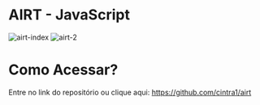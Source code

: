 # AIRT - JavaScript

![airt-index](https://github.com/cintra1/airt/assets/101955322/fc20abbb-405a-4e48-9abd-4870317a7456)
![airt-2](https://github.com/cintra1/airt/assets/101955322/7703577b-15f9-4867-ab3f-e677811a9dcb)

# Como Acessar?
Entre no link do repositório ou clique aqui: https://github.com/cintra1/airt
